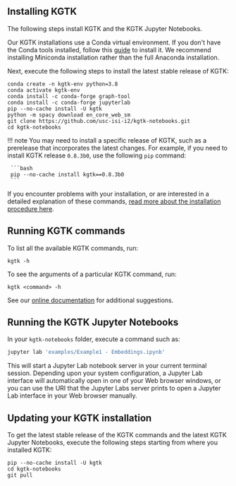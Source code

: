 ## Installing KGTK

The following steps install KGTK and the KGTK Jupyter Notebooks.

Our KGTK installations use a Conda virtual environment. If you
don't have the Conda tools installed, follow this
[guide](https://docs.conda.io/projects/conda/en/latest/user-guide/install/) to
install it. We recommend installing Miniconda installation rather than the
full Anaconda installation.

Next, execute the following steps to install the latest stable release
of KGTK:

```
conda create -n kgtk-env python=3.8
conda activate kgtk-env
conda install -c conda-forge graph-tool
conda install -c conda-forge jupyterlab
pip --no-cache install -U kgtk
python -m spacy download en_core_web_sm
git clone https://github.com/usc-isi-i2/kgtk-notebooks.git
cd kgtk-notebooks
```

!!! note
    You may need to install a specific release of KGTK, such as
    a prerelease that incorporates the latest changes.  For example,
    if you need to install KGTK release `0.8.3b0`, use the following
    `pip` command:

     ```bash
     pip --no-cache install kgtk==0.8.3b0
     ```

If you encounter problems with your installation, or are interested in a
detailed explanation of these commands,
[read more about the installation procedure here](KGTK-Installation-Procedure-Details.md).

## Running KGTK commands

To list all the available KGTK commands, run:

```
kgtk -h
```

To see the arguments of a particular KGTK command, run:

```
kgtk <command> -h
```

See our [online documentation](https://kgtk.readthedocs.io/en/latest/) for
additional suggestions.

## Running the KGTK Jupyter Notebooks

In your `kgtk-notebooks` folder, execute a command such as:

```bash
jupyter lab 'examples/Example1 - Embeddings.ipynb'
```

This will start a Jupyter Lab notebook server in your current terminal
session.  Depending upon your system configuration, a Jupyter Lab interface
will automatically open in one of your Web browser windows, or you can use
the URI that the Jupyter Labs server prints to open a Jupyter Lab interface
in your Web browser manually.

## Updating your KGTK installation

To get the latest stable release of the KGTK commands and the latest KGTK
Jupyter Notebooks, execute the following steps starting from where you
installed KGTK:

```
pip --no-cache install -U kgtk
cd kgtk-notebooks
git pull
```
